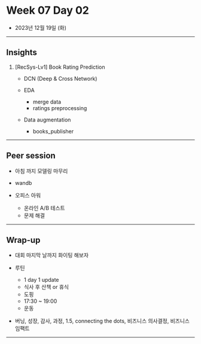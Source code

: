 # Week 07 Day 02

- 2023년 12월 19일 (화)

---

## Insights

1) [RecSys-Lv1] Book Rating Prediction
    
    - DCN (Deep & Cross Network)

    - EDA
       - merge data 
       - ratings preprocessing
    
    - Data augmentation
       - books_publisher 


---

## Peer session

- 아침 까지 모델링 마무리

- wandb 

- 오피스 아워
    - 온라인 A/B 테스트
    - 문제 해결
   

---

## Wrap-up

- 대회 마지막 날까지 화이팅 해보자

- 루틴
    - 1 day 1 update
    - 식사 후 산책 or 휴식
    - 도핑
    - 17:30 ~ 19:00 
    - 운동

- 버닝, 성장, 감사, 과정, 1.5, connecting the dots, 비즈니스 의사결정, 비즈니스 임팩트


---
